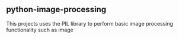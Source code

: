 ## python-image-processing
This projects uses the PIL library to perform basic image processing functionality
such as image


